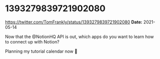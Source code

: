 # 1393279839721902080
https://twitter.com/TomFrankly/status/1393279839721902080
**Date:** 2021-05-14

Now that the @NotionHQ API is out, which apps do you want to learn how to connect up with Notion?

Planning my tutorial calendar now 🧐
